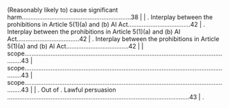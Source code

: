 (Reasonably likely to) cause significant harm...............................................................38                                                                                                                               |
| . Interplay between the prohibitions in Article 5(1)(a) and (b) AI Act....................................42                                                                                                                                     | . Interplay between the prohibitions in Article 5(1)(a) and (b) AI Act....................................42                                                                                                                                     | . Interplay between the prohibitions in Article 5(1)(a) and (b) AI Act....................................42                                                                                                                                     |
| scope..........................................................................................................................43                                                                                                                   | scope..........................................................................................................................43                                                                                                                   | scope..........................................................................................................................43                                                                                                                   |
| . Out of . Lawful persuasion .........................................................................................................43                                                                                                    | . 